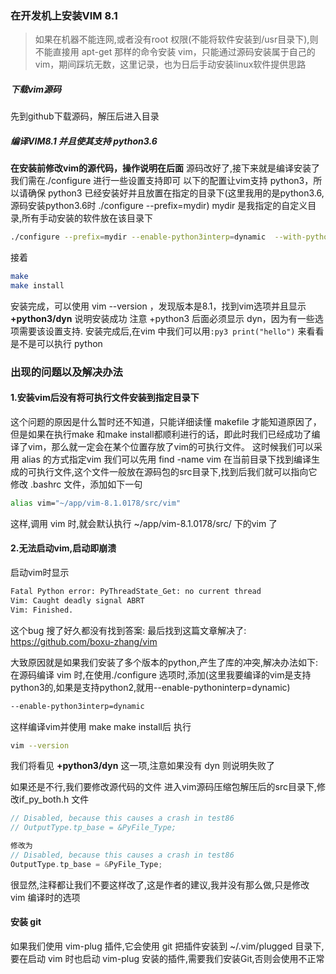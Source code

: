 ### 在开发机上安装VIM 8.1
> 如果在机器不能连网,或者没有root 权限(不能将软件安装到/usr目录下),则不能直接用 apt-get 那样的命令安装 vim，只能通过源码安装属于自己的vim，期间踩坑无数，这里记录，也为日后手动安装linux软件提供思路

##### 下载vim源码
先到github下载源码，解压后进入目录 

##### 编译VIM8.1 并且使其支持 python3.6  
**在安装前修改vim的源代码，操作说明在后面**
源码改好了,接下来就是编译安装了
我们需在./configure 进行一些设置支持即可 
以下的配置让vim支持 python3，所以请确保 python3 已经安装好并且放置在指定的目录下(这里我用的是python3.6,源码安装python3.6时 ./configure --prefix=mydir) mydir 是我指定的自定义目录,所有手动安装的软件放在该目录下
```bash
./configure --prefix=mydir --enable-python3interp=dynamic  --with-python3-config-dir=mydir/lib/python3.6/config-3.6m-x86_64-linux-gnu
```

接着
```bash
make
make install
```
安装完成，可以使用 vim --version ，发现版本是8.1，找到vim选项并且显示 **+python3/dyn**
说明安装成功
注意 +python3 后面必须显示 dyn，因为有一些选项需要该设置支持. 安装完成后,在vim 中我们可以用`:py3 print("hello")` 来看看是不是可以执行 python

### 出现的问题以及解决办法
#### 1.安装vim后没有将可执行文件安装到指定目录下
这个问题的原因是什么暂时还不知道，只能详细读懂 makefile 才能知道原因了，但是如果在执行make 和make install都顺利进行的话，即此时我们已经成功了编译了vim，那么就一定会在某个位置存放了vim的可执行文件。
这时候我们可以采用 alias 的方式指定vim
我们可以先用 find -name vim 在当前目录下找到编译生成的可执行文件,这个文件一般放在源码包的src目录下,找到后我们就可以指向它
修改 .bashrc 文件，添加如下一句
```bash
alias vim="~/app/vim-8.1.0178/src/vim"
```
这样,调用 vim 时,就会默认执行 ~/app/vim-8.1.0178/src/ 下的vim 了

#### 2.无法启动vim,启动即崩溃
启动vim时显示
```bash
Fatal Python error: PyThreadState_Get: no current thread
Vim: Caught deadly signal ABRT
Vim: Finished.
```
这个bug 搜了好久都没有找到答案:
最后找到这篇文章解决了: 
https://github.com/boxu-zhang/vim  

大致原因就是如果我们安装了多个版本的python,产生了库的冲突,解决办法如下:
在源码编译 vim 时,在使用./configure 选项时,添加(这里我要编译的vim是支持python3的,如果是支持python2,就用--enable-pythoninterp=dynamic)
```bash
--enable-python3interp=dynamic
```
这样编译vim并使用 make make install后
执行
```bash
vim --version
```
我们将看见
**+python3/dyn** 这一项,注意如果没有 dyn 则说明失败了

如果还是不行,我们要修改源代码的文件
进入vim源码压缩包解压后的src目录下,修改if\_py\_both.h 文件
```cpp
// Disabled, because this causes a crash in test86
// OutputType.tp_base = &PyFile_Type;

修改为
// Disabled, because this causes a crash in test86
OutputType.tp_base = &PyFile_Type;
```
很显然,注释都让我们不要这样改了,这是作者的建议,我并没有那么做,只是修改 vim 编译时的选项

#### 安装 git
如果我们使用 vim-plug 插件,它会使用 git 把插件安装到 ~/.vim/plugged 目录下,要在启动 vim 时也启动 vim-plug 安装的插件,需要我们安装Git,否则会使用不正常
